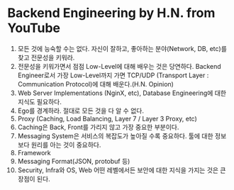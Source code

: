 # Backend Engineering by H.N. from YouTube
1. 모든 것에 능숙할 수는 없다. 자신이 잘하고, 좋아하는 분야(Network, DB, etc)를 찾고 전문성을 키워라.
2. 전문성을 키워가면서 점점 Low-Level에 대해 배우는 것은 당연하다. Backend Engineer로서 가장 Low-Level까지 가면 TCP/UDP (Transport Layer : Communication Protocol)에 대해 배운다.(H.N. Opinion)
3. Web Server Implementations (NginX, etc), Database Engineering에 대한 지식도 필요하다.
4. Ego를 경계하라. 절대로 모든 것을 다 알 수 없다.
5. Proxy (Caching, Load Balancing, Layer 7 / Layer 3 Proxy, etc)
6. Caching은 Back, Front를 가리지 않고 가장 중요한 부분이다.
7. Messaging System은 서비스의 복잡도가 높아질 수록 중요하다. 툴에 대한 정보보다 원리를 아는 것이 중요하다.
8. Framework
9. Messaging Format(JSON, protobuf 등)
10. Security, Infra와 OS, Web 어떤 레벨에서든 보안에 대한 지식을 가지는 것은 큰 장점이 된다.
